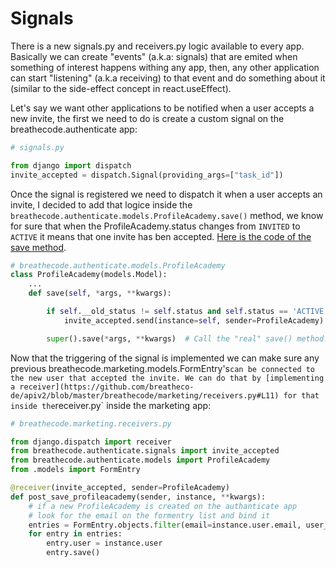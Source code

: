# Signals

There is a new signals.py and receivers.py logic available to every app. Basically we can create "events" (a.k.a: signals) that are emited when something of interest happens withing any app, then, any other application can start "listening" (a.k.a receiving) to that event and do something about it (similar to the side-effect concept in react.useEffect).

Let's say we want other applications to be notified when a user accepts a new invite, the first we need to do is create a custom signal on the breathecode.authenticate app:

```py
# signals.py

from django import dispatch
invite_accepted = dispatch.Signal(providing_args=["task_id"])
```

Once the signal is registered we need to dispatch it when a user accepts an invite, I decided to add that logice inside the `breathecode.authenticate.models.ProfileAcademy.save()` method, we know for sure that when the ProfileAcademy.status changes from `INVITED` to `ACTIVE` it means that one invite has ben accepted. [Here is the code of the save method](https://github.com/breatheco-de/apiv2/blob/5c6230503eb6104890a1a1c8cc3782172cddeecd/breathecode/authenticate/models.py#L188).

```py
# breathecode.authenticate.models.ProfileAcademy
class ProfileAcademy(models.Model):
    ...
    def save(self, *args, **kwargs):

        if self.__old_status != self.status and self.status == 'ACTIVE':
            invite_accepted.send(instance=self, sender=ProfileAcademy)

        super().save(*args, **kwargs)  # Call the "real" save() method.
```

Now that the triggering of the signal is implemented we can make sure any previous breathecode.marketing.models.FormEntry's`can be connected to the new user that accepted the invite. We can do that by [implementing a receiver](https://github.com/breatheco-de/apiv2/blob/master/breathecode/marketing/receivers.py#L11) for that inside the`receiver.py` inside the marketing app:

```py
# breathecode.marketing.receivers.py

from django.dispatch import receiver
from breathecode.authenticate.signals import invite_accepted
from breathecode.authenticate.models import ProfileAcademy
from .models import FormEntry

@receiver(invite_accepted, sender=ProfileAcademy)
def post_save_profileacademy(sender, instance, **kwargs):
    # if a new ProfileAcademy is created on the authanticate app
    # look for the email on the formentry list and bind it
    entries = FormEntry.objects.filter(email=instance.user.email, user__isnull=True)
    for entry in entries:
        entry.user = instance.user
        entry.save()
```
